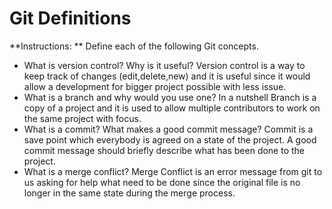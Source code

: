 # Git Definitions

**Instructions: ** Define each of the following Git concepts.

* What is version control?  Why is it useful?
  Version control is a way to keep track of changes (edit,delete,new) and it is useful since it would allow a development for bigger project possible with less issue.
* What is a branch and why would you use one?
  In a nutshell Branch is a copy of a project and it is used to allow multiple contributors to work on the same project with focus.
* What is a commit? What makes a good commit message?
  Commit is a save point which everybody is agreed on a state of the project. A good commit message should briefly describe what has been done to the project.
* What is a merge conflict?
  Merge Conflict is an error message from git to us asking for help what need to be done since the original file is no longer in the same state during the merge process.